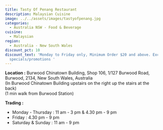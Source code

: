 ```yaml
---
title: Tasty Of Penang Restaurant
description: Malaysian Cuisine
image: ../../assets/images/tastyofpenang.jpg
categories:
  - Australia NSW - Food & Beverage
cuisine:
  - Malaysian
region:
  - Australia - New South Wales
discount_pct: 10
discount_text: 'Monday to Friday only, Minimum Order $20 and above. Excluding
  specials/promotions '
---
```


**Location :** Burwood Chinatown Building, Shop 106, 1/127 Burwood Road, Burwood, 2134, New South Wales, Australia\
(In Burwood Chinatown Building upstairs on the right up the stairs at the back)\
(1 min walk from Burwood Station)

**Trading :**

- Monday - Thursday : 11 am - 3 pm & 4.30 pm - 9 pm
- Friday : 4.30 pm - 9 pm
- Saturday & Sunday : 11 am - 9 pm
